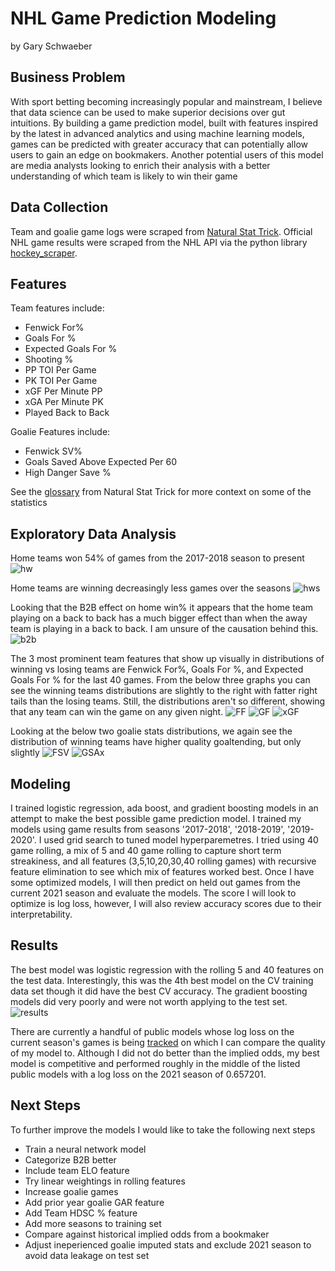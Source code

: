 # NHL Game Prediction Modeling
by Gary Schwaeber

## Business Problem
With sport betting becoming increasingly popular and mainstream, I believe that data science can be used to make superior decisions over gut intuitions. By building a game prediction model, built with features inspired by the latest in advanced analytics and using machine learning models, games can be predicted with greater accuracy that can potentially allow users to gain an edge on bookmakers. Another potential users of this model are media analysts looking to enrich their analysis with a better understanding of which team is likely to win their game

## Data Collection
Team and goalie game logs were scraped from [Natural Stat Trick](https://www.naturalstattrick.com/). Official NHL game results were scraped from the NHL API via the python library [hockey_scraper](https://hockey-scraper.readthedocs.io/en/stable/hockey_scraper.html).

## Features
Team features include:
- Fenwick For% 
- Goals For %
- Expected Goals For %
- Shooting %
- PP TOI Per Game
- PK TOI Per Game
- xGF Per Minute PP
- xGA Per Minute PK
- Played Back to Back

Goalie Features include:
- Fenwick SV%
- Goals Saved Above Expected Per 60
- High Danger Save %

See the [glossary](https://www.naturalstattrick.com/glossary.php?teams) from Natural Stat Trick for more context on some of the statistics

## Exploratory Data Analysis
Home teams won 54% of games from the 2017-2018 season to present
![hw](images/home_win%.png)

Home teams are winning decreasingly less games over the seasons
![hws](images/hws.png)

Looking that the B2B effect on home win% it appears that the home team playing on a back to back has a much bigger effect than when the away team is playing in a back to back. I am unsure of the causation behind this. 
![b2b](images/b2b.png)

The 3 most prominent team features that show up visually in distributions of winning vs losing teams are Fenwick For%, Goals For %, and Expected Goals For % for the last 40 games. From the below three graphs you can see the winning teams distributions are slightly to the right with fatter right tails than the losing teams. Still, the distributions aren't so different, showing that any team can win the game on any given night. 
![FF](images/FF.png)
![GF](images/GF.png)
![xGF](images/xGF.png)

Looking at the below two goalie stats distributions, we again see the distribution of winning teams have higher quality goaltending, but only slightly
![FSV](images/FSV.png)
![GSAx](images/GSAx.png)



## Modeling
I trained logistic regression, ada boost, and gradient boosting models in an attempt to make the best possible game prediction model. I trained my models using game results from seasons '2017-2018', '2018-2019', '2019-2020'. I used grid search to tuned model hyperparemetres. I tried using 40 game rolling, a mix of 5 and 40 game rolling to capture short term streakiness, and all features (3,5,10,20,30,40 rolling games) with recursive feature elimination to see which mix of features worked best. Once I have some optimized models, I will then predict on held out games from the current 2021 season and evaluate the models. The score I will look to optimize is log loss, however, I will also review accuracy scores due to their interpretability.



## Results
The best model was logistic regression with the rolling 5 and 40 features on the test data. Interestingly, this was the 4th best model on the CV training data set though it did have the best CV accuracy. The gradient boosting models did very poorly and were not worth applying to the test set.
![results](images/results.png)

There are currently a handful of public models whose log loss on the current season's games is being [tracked](https://hockey-statistics.com/2021/05/03/game-projections-january-13th-2021/) on which I can compare the quality of my model to. Although I did not do better than the implied odds, my best model is competitive and performed roughly in the middle of the listed public models with a log loss on the 2021 season of 0.657201.

## Next Steps
To further improve the models I would like to take the following next steps

- Train a neural network model
- Categorize B2B better
- Include team ELO feature
- Try linear weightings in rolling features
- Increase goalie games
- Add prior year goalie GAR feature
- Add Team HDSC % feature
- Add more seasons to training set
- Compare against historical implied odds from a bookmaker
- Adjust ineperienced goalie imputed stats and exclude 2021 season to avoid data leakage on test set

